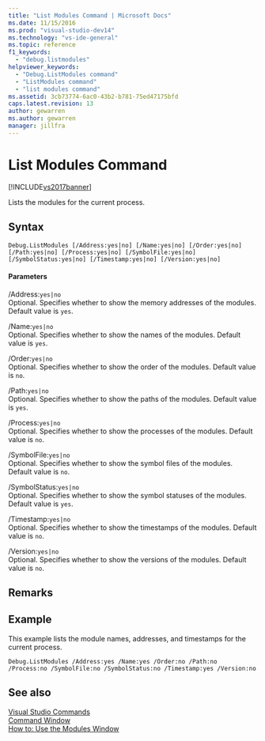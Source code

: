 ```yaml
---
title: "List Modules Command | Microsoft Docs"
ms.date: 11/15/2016
ms.prod: "visual-studio-dev14"
ms.technology: "vs-ide-general"
ms.topic: reference
f1_keywords: 
  - "debug.listmodules"
helpviewer_keywords: 
  - "Debug.ListModules command"
  - "ListModules command"
  - "list modules command"
ms.assetid: 3cb73774-6ac0-43b2-b781-75ed47175bfd
caps.latest.revision: 13
author: gewarren
ms.author: gewarren
manager: jillfra
---
```

# List Modules Command
[!INCLUDE[vs2017banner](../../includes/vs2017banner.md)]

Lists the modules for the current process.  
  
## Syntax  
  
```  
Debug.ListModules [/Address:yes|no] [/Name:yes|no] [/Order:yes|no]  
[/Path:yes|no] [/Process:yes|no] [/SymbolFile:yes|no]  
[/SymbolStatus:yes|no] [/Timestamp:yes|no] [/Version:yes|no]  
```  
  
#### Parameters  
 /Address:`yes|no`  
 Optional. Specifies whether to show the memory addresses of the modules. Default value is `yes`.  
  
 /Name:`yes|no`  
 Optional. Specifies whether to show the names of the modules. Default value is `yes`.  
  
 /Order:`yes|no`  
 Optional. Specifies whether to show the order of the modules. Default value is `no`.  
  
 /Path:`yes|no`  
 Optional. Specifies whether to show the paths of the modules. Default value is `yes`.  
  
 /Process:`yes|no`  
 Optional. Specifies whether to show the processes of the modules. Default value is `no`.  
  
 /SymbolFile:`yes|no`  
 Optional. Specifies whether to show the symbol files of the modules. Default value is `no`.  
  
 /SymbolStatus:`yes|no`  
 Optional. Specifies whether to show the symbol statuses of the modules. Default value is `yes`.  
  
 /Timestamp:`yes|no`  
 Optional. Specifies whether to show the timestamps of the modules. Default value is `no`.  
  
 /Version:`yes|no`  
 Optional. Specifies whether to show the versions of the modules. Default value is `no`.  
  
## Remarks  
  
## Example  
 This example lists the module names, addresses, and timestamps for the current process.  
  
```  
Debug.ListModules /Address:yes /Name:yes /Order:no /Path:no /Process:no /SymbolFile:no /SymbolStatus:no /Timestamp:yes /Version:no  
```  
  
## See also  
 [Visual Studio Commands](../../ide/reference/visual-studio-commands.md)   
 [Command Window](../../ide/reference/command-window.md)   
 [How to: Use the Modules Window](../../debugger/how-to-use-the-modules-window.md)
